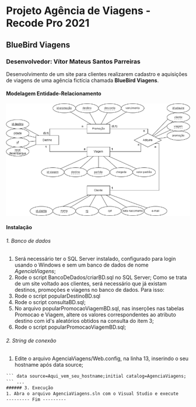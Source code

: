 # Projeto Agência de Viagens - Recode Pro 2021
## BlueBird Viagens
### Desenvolvedor: Vítor Mateus Santos Parreiras

Desenvolvimento de um site para clientes realizarem cadastro e aquisições de viagens de uma agência fictícia chamada **BlueBird Viagens**.

#### Modelagem Entidade-Relacionamento
![Modelagem Entidade-Relacionamento](./BancoDeDados/modelagem_ER.png)

#### Instalação

###### 1. Banco de dados
1. Será necessário ter o SQL Server instalado, configurado para login usando o Windows e sem um banco de dados de nome *AgenciaViagens*;
2. Rode o script BancoDeDados/criarBD.sql no SQL Server;
Como se trata de um site voltado aos clientes, será necessário que já existam destinos, promoções e viagens no banco de dados. Para isso:
3. Rode o script popularDestinoBD.sql
4. Rode o script consultaBD.sql;
5. No arquivo popularPromocaoViagemBD.sql, nas inserções nas tabelas Promocao e Viagem, altere os valores correspondentes ao atributo destino com id's aleatórios obtidos na consulta do item 3;
6. Rode o script popularPromocaoViagemBD.sql;

###### 2. String de conexão
1. Edite o arquivo AgenciaViagens/Web.config, na linha 13, inserindo o seu hostname após data source;
``` ...
``` data source=Aqui_vem_seu_hostname;initial catalog=AgenciaViagens;
``` ...
###### 3. Execução
1. Abra o arquivo AgenciaViagens.sln com o Visual Studio e execute
--------- Fim ---------